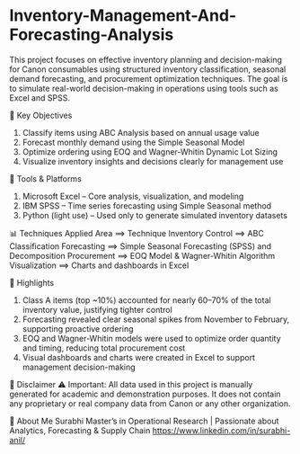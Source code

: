 # Inventory-Management-And-Forecasting-Analysis

This project focuses on effective inventory planning and decision-making for Canon consumables using structured inventory classification, seasonal demand forecasting, and procurement optimization techniques. 
The goal is to simulate real-world decision-making in operations using tools such as Excel and SPSS.

🧠 Key Objectives
1. Classify items using ABC Analysis based on annual usage value
2. Forecast monthly demand using the Simple Seasonal Model
3. Optimize ordering using EOQ and Wagner-Whitin Dynamic Lot Sizing
4. Visualize inventory insights and decisions clearly for management use

🔧 Tools & Platforms
1. Microsoft Excel – Core analysis, visualization, and modeling
2. IBM SPSS – Time series forecasting using Simple Seasonal method
3. Python (light use) – Used only to generate simulated inventory datasets

📊 Techniques Applied
Area ==>	Technique
Inventory Control ==>	ABC Classification
Forecasting ==>	Simple Seasonal Forecasting (SPSS) and Decomposition
Procurement ==>	EOQ Model & Wagner-Whitin Algorithm
Visualization	==> Charts and dashboards in Excel

📌 Highlights
1. Class A items (top ~10%) accounted for nearly 60–70% of the total inventory value, justifying tighter control
2. Forecasting revealed clear seasonal spikes from November to February, supporting proactive ordering
3. EOQ and Wagner-Whitin models were used to optimize order quantity and timing, reducing total procurement cost
4. Visual dashboards and charts were created in Excel to support management decision-making

📄 Disclaimer
⚠️ Important: All data used in this project is manually generated for academic and demonstration purposes.
It does not contain any proprietary or real company data from Canon or any other organization.


🙋 About Me
Surabhi
Master’s in Operational Research | Passionate about Analytics, Forecasting & Supply Chain
https://www.linkedin.com/in/surabhi-anil/
